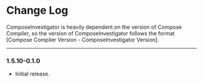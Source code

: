 # Change Log

ComposeInvestigator is heavily dependent on the version of Compose Compiler, so the version of
ComposeInvestigator follows the format [Compose Compiler Version - ComposeInvestigator Version].

---

### 1.5.10-0.1.0

- Initial release.
